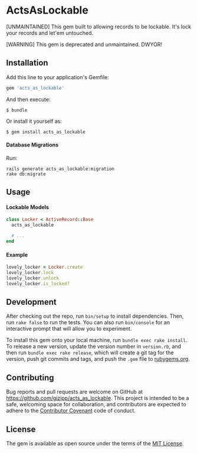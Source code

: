 # ActsAsLockable

[UNMAINTAINED] This gem built to allowing records to be lockable. It's lock your records and let'em untouched.

[WARNING] This gem is deprecated and unmaintained. DWYOR!

## Installation

Add this line to your application's Gemfile:

```ruby
gem 'acts_as_lockable'
```

And then execute:

    $ bundle

Or install it yourself as:

    $ gem install acts_as_lockable

#### Database Migrations

Run:

``` shell
rails generate acts_as_lockable:migration
rake db:migrate
```

## Usage

#### Lockable Models

``` ruby
class Locker < ActiveRecord::Base
  acts_as_lockable

  # ...
end
```
#### Example

``` ruby
lovely_locker = Locker.create
lovely_locker.lock
lovely_locker.unlock
lovely_locker.is_locked?

```

## Development

After checking out the repo, run `bin/setup` to install dependencies. Then, run `rake false` to run the tests. You can also run `bin/console` for an interactive prompt that will allow you to experiment.

To install this gem onto your local machine, run `bundle exec rake install`. To release a new version, update the version number in `version.rb`, and then run `bundle exec rake release`, which will create a git tag for the version, push git commits and tags, and push the `.gem` file to [rubygems.org](https://rubygems.org).

## Contributing

Bug reports and pull requests are welcome on GitHub at https://github.com/gizipp/acts_as_lockable. This project is intended to be a safe, welcoming space for collaboration, and contributors are expected to adhere to the [Contributor Covenant](contributor-covenant.org) code of conduct.


## License

The gem is available as open source under the terms of the [MIT License](http://opensource.org/licenses/MIT).

